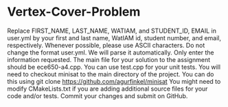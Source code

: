 # Vertex-Cover-Problem
Replace FIRST_NAME, LAST_NAME, WATIAM, and STUDENT_ID, EMAIL in user.yml by your first and last name, WatIAM id, student number, and email, respectively. Whenever possible, please use ASCII characters.  Do not change the format user.yml. We will parse it automatically. Only enter the information requested.  The main file for your solution to the assignment should be ece650-a4.cpp. You can use test.cpp for your unit tests.  You will need to checkout minisat to the main directory of the project. You can do this using  git clone https://github.com/agurfinkel/minisat You might need to modify CMakeLists.txt if you are adding additional source files for your code and/or tests.  Commit your changes and submit on GitHub.
